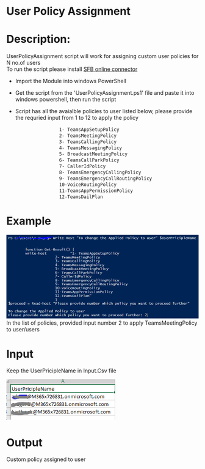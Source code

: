 # User Policy Assignment
# Description:
UserPolicyAssignment script will work for assigning custom user policies for N no.of users\
To run the script please install [SFB online connector](https://www.microsoft.com/en-us/download/details.aspx?id=39366)
- Import the Module into windows PowerShell 
- Get the script from the 'UserPolicyAssignment.ps1' file and paste it into windows powershell, then run the script
- Script has all the avaialble policies to user listed below, please provide the requried input from 1 to 12 to apply the policy

                      1- TeamsAppSetupPolicy 
                      2- TeamsMeetingPolicy 
                      3- TeamsCallingPolicy
                      4- TeamsMessagingPolicy 
                      5- BroadcastMeetingPolicy
                      6- TeamsCallParkPolicy
                      7- CallerIdPolicy 
                      8- TeamsEmergencyCallingPolicy 
                      9- TeamsEmergencyCallRoutingPolicy
                      10-VoiceRoutingPolicy 
                      11-TeamsAppPermissionPolicy 
                      12-TeamsDailPlan

# Example
![User Policy](https://github.com/SwathiGugulot/Sample/blob/master/userpolisyAssignimage.PNG) \
In the list of policies, provided input number 2 to apply TeamsMeetingPolicy to user/users
# Input 
 Keep the UserPricipleName in Input.Csv file
 
 ![Example](https://github.com/Geetha63/MS-Teams-Scripts/blob/master/Images/Userpolicyassignment.PNG)
 
# Output
Custom policy assigned to user
